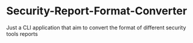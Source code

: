 # Security-Report-Format-Converter
Just a CLI application that aim to convert the format of different security tools reports
